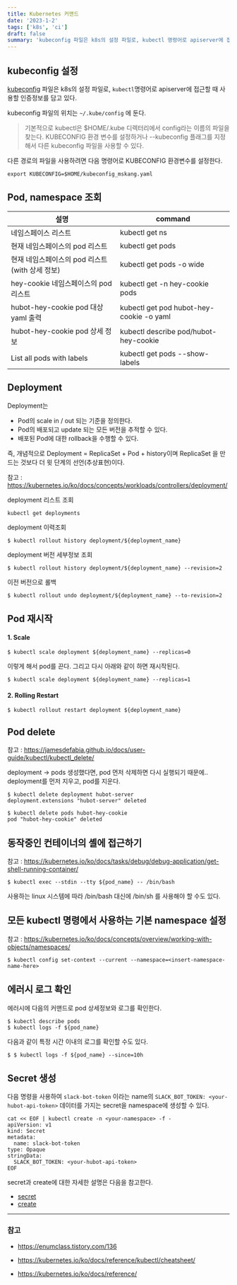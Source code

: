 ```yaml
---
title: Kubernetes 커맨드
date: '2023-1-2'
tags: ['k8s', 'ci']
draft: false
summary: 'kubeconfig 파일은 k8s의 설정 파일로, kubectl 명령어로 apiserver에 접근할 때 사용할 인증정보를 담고 있다.'
---
```


## kubeconfig 설정

[kubeconfig](https://kubernetes.io/ko/docs/concepts/configuration/organize-cluster-access-kubeconfig/) 파일은 k8s의 설정 파일로, `kubectl`명령어로 apiserver에 접근할 때 사용할 인증정보를 담고 있다.

kubeconfig 파일의 위치는 `~/.kube/config` 에 둔다.

> 기본적으로 kubectl은 $HOME/.kube 디렉터리에서 config라는 이름의 파일을 찾는다. KUBECONFIG 환경 변수를 설정하거나 --kubeconfig 플래그를 지정해서 다른 kubeconfig 파일을 사용할 수 있다.

다른 경로의 파일을 사용하려면 다음 명령어로 KUBECONFIG 환경변수를 설정한다.

```
export KUBECONFIG=$HOME/kubeconfig_mskang.yaml
```

## Pod, namespace 조회

| 설명                                            | command                                  |
| ----------------------------------------------- | ---------------------------------------- |
| 네임스페이스 리스트                             | kubectl get ns                           |
| 현재 네임스페이스의 pod 리스트                  | kubectl get pods                         |
| 현재 네임스페이스의 pod 리스트 (with 상세 정보) | kubectl get pods -o wide                 |
| hey-cookie 네임스페이스의 pod 리스트            | kubectl get -n hey-cookie pods           |
| hubot-hey-cookie pod 대상 yaml 출력             | kubectl get pod hubot-hey-cookie -o yaml |
| hubot-hey-cookie pod 상세 정보                  | kubectl describe pod/hubot-hey-cookie    |
| List all pods with labels                       | kubectl get pods --show-labels           |

## Deployment

Deployment는

- Pod의 scale in / out 되는 기준을 정의한다.
- Pod의 배포되고 update 되는 모든 버전을 추적할 수 있다.
- 배포된 Pod에 대한 rollback을 수행할 수 있다.

즉, 개념적으로 Deployment = ReplicaSet + Pod + history이며 ReplicaSet 을 만드는 것보다 더 윗 단계의 선언(추상표현)이다.

참고 : https://kubernetes.io/ko/docs/concepts/workloads/controllers/deployment/

deployment 리스트 조회

```$
kubectl get deployments
```

deployment 이력조회

```$
$ kubectl rollout history deployment/${deployment_name}
```

deployment 버전 세부정보 조회

```
$ kubectl rollout history deployment/${deployment_name} --revision=2
```

이전 버전으로 롤백

```
$ kubectl rollout undo deployment/${deployment_name} --to-revision=2
```

## Pod 재시작

#### 1. Scale

```
$ kubectl scale deployment ${deployment_name} --replicas=0
```

이렇게 해서 pod를 끈다. 그리고 다시 아래와 같이 하면 재시작된다.

```
$ kubectl scale deployment ${deployment_name} --replicas=1
```

#### 2. Rolling Restart

```
$ kubectl rollout restart deployment ${deployment_name}
```

## Pod delete

참고 : https://jamesdefabia.github.io/docs/user-guide/kubectl/kubectl_delete/

deployment -> pods 생성했다면, pod 먼저 삭제하면 다시 실행되기 때문에.. deployment를 먼저 지우고, pod를 지운다.

```
$ kubectl delete deployment hubot-server
deployment.extensions "hubot-server" deleted

$ kubectl delete pods hubot-hey-cookie
pod "hubot-hey-cookie" deleted
```

## 동작중인 컨테이너의 셸에 접근하기

참고 : https://kubernetes.io/ko/docs/tasks/debug/debug-application/get-shell-running-container/

```
$ kubectl exec --stdin --tty ${pod_name} -- /bin/bash
```

사용하는 linux 시스템에 따라 /bin/bash 대신에 /bin/sh 를 사용해야 할 수도 있다.

## 모든 kubectl 명령에서 사용하는 기본 namespace 설정

참고 : https://kubernetes.io/ko/docs/concepts/overview/working-with-objects/namespaces/

```
$ kubectl config set-context --current --namespace=<insert-namespace-name-here>
```

## 에러시 로그 확인

에러시에 다음의 커맨드로 pod 상세정보와 로그를 확인한다.

```
$ kubectl describe pods
$ kubectl logs -f ${pod_name}
```

다음과 같이 특정 시간 이내의 로그를 확인할 수도 있다.

```
$ $ kubectl logs -f ${pod_name} --since=10h
```

## Secret 생성

다음 명령을 사용하여 `slack-bot-token` 이라는 name의 `SLACK_BOT_TOKEN: <your-hubot-api-token>` 데이터를 가지는 secret을 namespace에 생성할 수 있다.

```
cat << EOF | kubectl create -n <your-namespace> -f -
apiVersion: v1
kind: Secret
metadata:
  name: slack-bot-token
type: Opaque
stringData:
  SLACK_BOT_TOKEN: <your-hubot-api-token>
EOF
```

secret과 create에 대한 자세한 설명은 다음을 참고한다. <br />

- [secret](https://kubernetes.io/ko/docs/tasks/inject-data-application/distribute-credentials-secure/)
- [create](https://kubernetes.io/docs/reference/generated/kubectl/kubectl-commands#create)

---

### 참고

- https://enumclass.tistory.com/136

- https://kubernetes.io/ko/docs/reference/kubectl/cheatsheet/

- https://kubernetes.io/ko/docs/reference/
